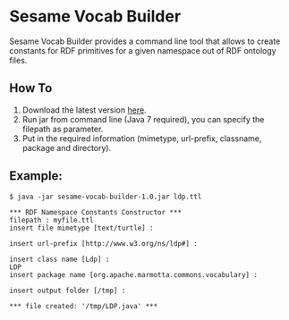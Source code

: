 # Sesame Vocab Builder

Sesame Vocab Builder provides a command line tool that allows to create constants for RDF primitives for a given namespace
out of RDF ontology files.

## How To

1. Download the latest version [here](https://github.com/tkurz/sesame-vocab-builder/releases/tag/sesame-vocab-builder-1.0).
2. Run jar from command line (Java 7 required), you can specify the filepath as parameter.
3. Put in the required information (mimetype, url-prefix, classname, package and directory).

## Example:

```
$ java -jar sesame-vocab-builder-1.0.jar ldp.ttl

*** RDF Namespace Constants Constructor ***
filepath : myfile.ttl
insert file mimetype [text/turtle] :

insert url-prefix [http://www.w3.org/ns/ldp#] :

insert class name [Ldp] :
LDP
insert package name [org.apache.marmotta.commons.vocabulary] :

insert output folder [/tmp] :

*** file created: '/tmp/LDP.java' ***
```
